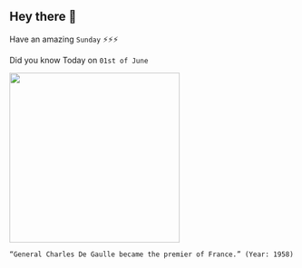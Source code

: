## Hey there 👋
Have an amazing `Sunday` ⚡⚡⚡

Did you know Today on `01st of June`
 
 [<img src="https://media4.manhattan-institute.org/sites/cj/files/charles-de-gaulle3.jpg" width="300" />](https://en.wikipedia.org/wiki/Charles_de_Gaulle#:~:text=1%20June%201958) 
 ```
“General Charles De Gaulle became the premier of France.” (Year: 1958)
```
